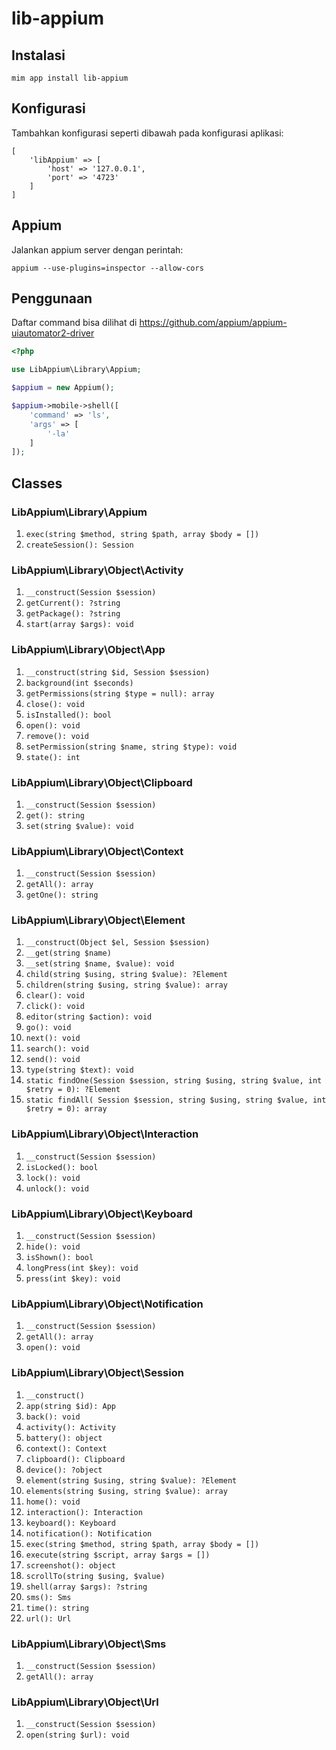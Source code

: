 # lib-appium

## Instalasi

```
mim app install lib-appium
```

## Konfigurasi

Tambahkan konfigurasi seperti dibawah pada konfigurasi aplikasi:

```
[
    'libAppium' => [
        'host' => '127.0.0.1',
        'port' => '4723'
    ]
]
```

## Appium

Jalankan appium server dengan perintah:

```
appium --use-plugins=inspector --allow-cors
```

## Penggunaan

Daftar command bisa dilihat di https://github.com/appium/appium-uiautomator2-driver

```php
<?php

use LibAppium\Library\Appium;

$appium = new Appium();

$appium->mobile->shell([
    'command' => 'ls',
    'args' => [
        '-la'
    ]
]);
```

## Classes

### LibAppium\Library\Appium

1. `exec(string $method, string $path, array $body = [])`
2. `createSession(): Session`

### LibAppium\Library\Object\Activity

1. `__construct(Session $session)`
2. `getCurrent(): ?string`
3. `getPackage(): ?string`
4. `start(array $args): void`

### LibAppium\Library\Object\App

1. `__construct(string $id, Session $session)`
2. `background(int $seconds)`
3. `getPermissions(string $type = null): array`
4. `close(): void`
5. `isInstalled(): bool`
6. `open(): void`
7. `remove(): void`
8. `setPermission(string $name, string $type): void`
9. `state(): int`

### LibAppium\Library\Object\Clipboard

1. `__construct(Session $session)`
2. `get(): string`
3. `set(string $value): void`

### LibAppium\Library\Object\Context

1. `__construct(Session $session)`
2. `getAll(): array`
3. `getOne(): string`

### LibAppium\Library\Object\Element

1. `__construct(Object $el, Session $session)`
2. `__get(string $name)`
3. `__set(string $name, $value): void`
4. `child(string $using, string $value): ?Element`
5. `children(string $using, string $value): array`
6. `clear(): void`
7. `click(): void`
8. `editor(string $action): void`
9. `go(): void`
10. `next(): void`
11. `search(): void`
12. `send(): void`
13. `type(string $text): void`
14. `static findOne(Session $session, string $using, string $value, int $retry = 0): ?Element`
15. `static findAll( Session $session, string $using, string $value, int $retry = 0): array`

### LibAppium\Library\Object\Interaction

1. `__construct(Session $session)`
2. `isLocked(): bool`
3. `lock(): void`
4. `unlock(): void`

### LibAppium\Library\Object\Keyboard

1. `__construct(Session $session)`
2. `hide(): void`
3. `isShown(): bool`
4. `longPress(int $key): void`
5. `press(int $key): void`

### LibAppium\Library\Object\Notification

1. `__construct(Session $session)`
2. `getAll(): array`
3. `open(): void`

### LibAppium\Library\Object\Session

1. `__construct()`
2. `app(string $id): App`
3. `back(): void`
4. `activity(): Activity`
5. `battery(): object`
6. `context(): Context`
7. `clipboard(): Clipboard`
8. `device(): ?object`
9. `element(string $using, string $value): ?Element`
10. `elements(string $using, string $value): array`
11. `home(): void`
12. `interaction(): Interaction`
13. `keyboard(): Keyboard`
14. `notification(): Notification`
15. `exec(string $method, string $path, array $body = [])`
16. `execute(string $script, array $args = [])`
17. `screenshot(): object`
18. `scrollTo(string $using, $value)`
19. `shell(array $args): ?string`
20. `sms(): Sms`
21. `time(): string`
22. `url(): Url`

### LibAppium\Library\Object\Sms

1. `__construct(Session $session)`
2. `getAll(): array`

### LibAppium\Library\Object\Url

1. `__construct(Session $session)`
2. `open(string $url): void`
